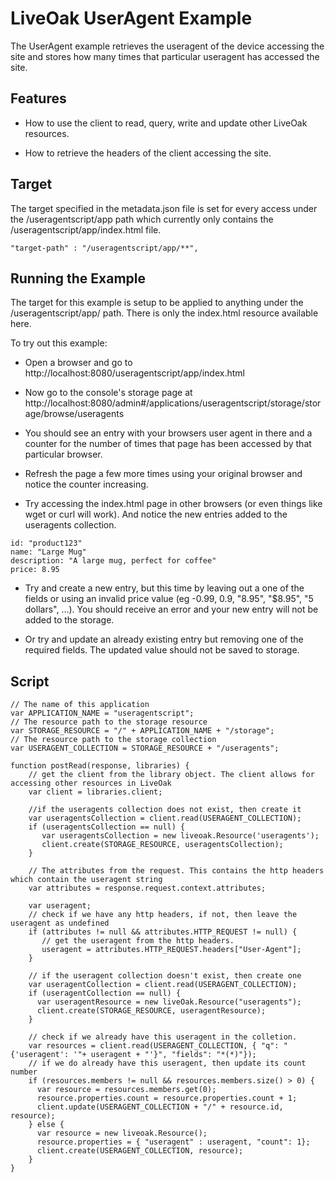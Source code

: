 LiveOak UserAgent Example
===========================

The UserAgent example retrieves the useragent of the device accessing the site and stores how many times that particular useragent has accessed the site.


Features
--------
* How to use the client to read, query, write and update other LiveOak resources.

* How to retrieve the headers of the client accessing the site.


Target
------

The target specified in the metadata.json file is set for every access under the /useragentscript/app path which currently only contains the /useragentscript/app/index.html file.

```
"target-path" : "/useragentscript/app/**",
```

Running the Example
-------------------

The target for this example is setup to be applied to anything under the /useragentscript/app/ path. There is only the index.html resource available here.

To try out this example:

* Open a browser and go to http://localhost:8080/useragentscript/app/index.html

* Now go to the console's storage page at http://localhost:8080/admin#/applications/useragentscript/storage/storage/browse/useragents

* You should see an entry with your browsers user agent in there and a counter for the number of times that page has been accessed by that particular browser.

* Refresh the page a few more times using your original browser and notice the counter increasing.

* Try accessing the index.html page in other browsers (or even things like wget or curl will work). And notice the new entries added to the useragents collection.

```
id: "product123"
name: "Large Mug"
description: "A large mug, perfect for coffee"
price: 8.95
```

* Try and create a new entry, but this time by leaving out a one of the fields or using an invalid price value (eg -0.99, 0.9, "8.95", "$8.95", "5 dollars", ...). You should receive an error and your new entry will not be added to the storage.

* Or try and update an already existing entry but removing one of the required fields. The updated value should not be saved to storage.


Script
------

```
// The name of this application
var APPLICATION_NAME = "useragentscript";
// The resource path to the storage resource
var STORAGE_RESOURCE = "/" + APPLICATION_NAME + "/storage";
// The resource path to the storage collection
var USERAGENT_COLLECTION = STORAGE_RESOURCE + "/useragents";

function postRead(response, libraries) {
    // get the client from the library object. The client allows for accessing other resources in LiveOak
    var client = libraries.client;

    //if the useragents collection does not exist, then create it
    var useragentsCollection = client.read(USERAGENT_COLLECTION);
    if (useragentsCollection == null) {
       var useragentsCollection = new liveoak.Resource('useragents');
       client.create(STORAGE_RESOURCE, useragentsCollection);
    }

    // The attributes from the request. This contains the http headers which contain the useragent string
    var attributes = response.request.context.attributes;

    var useragent;
    // check if we have any http headers, if not, then leave the useragent as undefined
    if (attributes != null && attributes.HTTP_REQUEST != null) {
       // get the useragent from the http headers.
       useragent = attributes.HTTP_REQUEST.headers["User-Agent"];
    }

    // if the useragent collection doesn't exist, then create one
    var useragentCollection = client.read(USERAGENT_COLLECTION);
    if (useragentCollection == null) {
      var useragentResource = new liveOak.Resource("useragents");
      client.create(STORAGE_RESOURCE, useragentResource);
    }

    // check if we already have this useragent in the colletion.
    var resources = client.read(USERAGENT_COLLECTION, { "q": "{'useragent': '"+ useragent + "'}", "fields": "*(*)"});
    // if we do already have this useragent, then update its count number
    if (resources.members != null && resources.members.size() > 0) {
      var resource = resources.members.get(0);
      resource.properties.count = resource.properties.count + 1;
      client.update(USERAGENT_COLLECTION + "/" + resource.id, resource);
    } else {
      var resource = new liveoak.Resource();
      resource.properties = { "useragent" : useragent, "count": 1};
      client.create(USERAGENT_COLLECTION, resource);
    }
}
```
